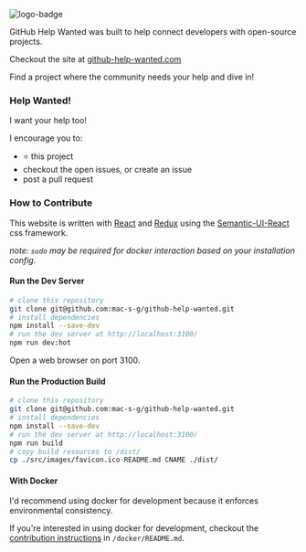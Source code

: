 ![logo-badge](https://github.com/mac-s-g/github-help-wanted/blob/master/src/images/logo-full.png?raw=true)

GitHub Help Wanted was built to help connect developers with open-source projects.

Checkout the site at [github-help-wanted.com](http://github-help-wanted.com)

Find a project where the community needs your help and dive in!

### Help Wanted!

I want your help too!

I encourage you to:
 * :star: this project
 * checkout the open issues, or create an issue
 * post a pull request

### How to Contribute

This website is written with [React](https://github.com/facebook/react) and [Redux](https://github.com/reactjs/redux) using the [Semantic-UI-React](https://react.semantic-ui.com) css framework.

*note: `sudo` may be required for docker interaction based on your installation config.*

#### Run the Dev Server

```bash
# clone this repository
git clone git@github.com:mac-s-g/github-help-wanted.git
# install dependencies
npm install --save-dev
# run the dev server at http://localhost:3100/
npm run dev:hot
```
Open a web browser on port 3100.

#### Run the Production Build

```bash
# clone this repository
git clone git@github.com:mac-s-g/github-help-wanted.git
# install dependencies
npm install --save-dev
# run the dev server at http://localhost:3100/
npm run build
# copy build resources to /dist/
cp ./src/images/favicon.ico README.md CNAME ./dist/
```

#### With Docker

I'd recommend using docker for development because it enforces environmental consistency.

If you're interested in using docker for development, checkout the [contribution instructions](https://github.com/mac-s-g/github-help-wanted/blob/master/docker/README.md) in `/docker/README.md`.